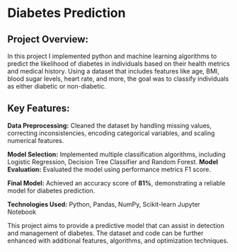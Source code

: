 # Diabetes Prediction

## Project Overview: ##
In this project I implemented python and machine learning algorithms to predict the likelihood of diabetes in individuals based on their health metrics and medical history. Using a dataset that includes features like age, BMI, blood sugar levels, heart rate, and more, the goal was to classify individuals as either diabetic or non-diabetic.

## Key Features: ##

**Data Preprocessing:** Cleaned the dataset by handling missing values, correcting inconsistencies, encoding categorical variables, and scaling numerical features.
  
**Model Selection:** Implemented multiple classification algorithms, including Logistic Regression, Decision Tree Classifier and Random Forest.
**Model Evaluation:** Evaluated the model using performance metrics F1 score.
  
**Final Model:** Achieved an accuracy score of **81%**, demonstrating a reliable model for diabetes prediction.

**Technologies Used:** Python, Pandas, NumPy, Scikit-learn
                       Jupyter Notebook

This project aims to provide a predictive model that can assist in detection and management of diabetes. The dataset and code can be further enhanced with additional features, algorithms, and optimization techniques.
